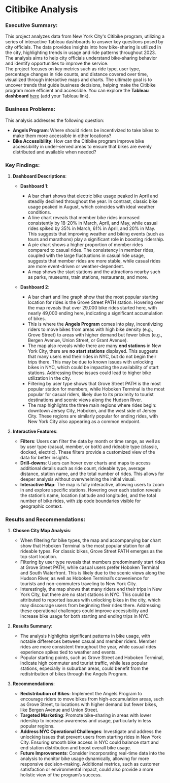# Citibike Analysis

### Executive Summary:
This project analyzes data from New York City's Citibike program, utilizing a series of interactive Tableau dashboards to answer key questions posed by city officials. The data provides insights into how bike-sharing is utilized in the city, highlighting trends in usage and ride patterns throughout 2023. The analysis aims to help city officials understand bike-sharing behavior and identify opportunities to improve the service.  
The project focuses on key metrics such as ride type, user type, percentage changes in ride counts, and distance covered over time, visualized through interactive maps and charts. The ultimate goal is to uncover trends that guide business decisions, helping make the Citibike program more efficient and accessible.
You can explore the **Tableau dashboard** [here](https://public.tableau.com/views/citibike_data_17288848956340/Story?:language=en-US&publish=yes&:sid=&:redirect=auth&:display_count=n&:origin=viz_share_link) (add your Tableau link).

### Business Problems:

This analysis addresses the following question:
- **Angels Program**: Where should riders be incentivized to take bikes to make them more accessible in other locations?
- **Bike Accessibility**: How can the Citibike program improve bike accessibility in under-served areas to ensure that bikes are evenly distributed and available when needed?

### Key Findings:

1. **Dashboard Descriptions**:
   - **Dashboard 1**:
     - A bar chart shows that electric bike usage peaked in April and steadily declined throughout the year. In contrast, classic bike usage peaked in August, which coincides with ideal weather conditions.
     - A line chart reveals that member bike rides increased consistently by 18-20% in March, April, and May, while casual rides spiked by 35% in March, 61% in April, and 20% in May. This suggests that improving weather and biking events (such as tours and marathons) play a significant role in boosting ridership.
     - A pie chart shows a higher proportion of member rides compared to casual rides. The consistency in member rides, coupled with the large fluctuations in casual ride usage, suggests that member rides are more stable, while casual rides are more event-driven or weather-dependent.
     - A map shows the start stations and the attractions nearby such as parks, museums, train stations, restaurants, and more.  

   - **Dashboard 2**:
     - A bar chart and line graph show that the most popular starting location for rides is the Grove Street PATH station. Hovering over the map reveals that over 29,000 bike rides started here, with nearly 49,000 ending here, indicating a significant accumulation of bikes.
     - This is where the **Angels Program** comes into play, incentivizing riders to move bikes from areas with high bike density (e.g., Grove Street) to areas with higher demand but fewer bikes (e.g., Bergen Avenue, Union Street, or Grant Avenue).
     - The map also reveals while there are many **end stations** in New York City, there are **no start stations** displayed. This suggests that many users end their rides in NYC, but do not begin their trips there. This may be due to known issues with unlocking bikes in NYC, which could be impacting the availability of start stations. Addressing these issues could lead to higher bike utilization in the city.
     - Filtering by user type shows that Grove Street PATH is the most popular station for members, while Hoboken Terminal is the most popular for casual riders, likely due to its proximity to tourist destinations and scenic views along the Hudson River.
     - The map highlights the three main regions where rides begin: downtown Jersey City, Hoboken, and the west side of Jersey City. These regions are similarly popular for ending rides, with New York City also appearing as a common endpoint.

2. **Interactive Features**:
   - **Filters**: Users can filter the data by month or time range, as well as by user type (casual, member, or both) and rideable type (classic, docked, electric). These filters provide a customized view of the data for better insights.
   - **Drill-downs**: Users can hover over charts and maps to access additional details such as ride count, rideable type, average distance, station name, and the total number of rides. This allows for deeper analysis without overwhelming the initial visual.
   - **Interactive Map**: The map is fully interactive, allowing users to zoom in and explore specific stations. Hovering over each station reveals the station’s name, location (latitude and longitude), and the total number of bike rides, with zip code boundaries visible for geographic context.

### Results and Recommendations:

1. **Chosen City Map Analysis**:
   - When filtering for bike types, the map and accompanying bar chart show that Hoboken Terminal is the most popular station for all rideable types. For classic bikes, Grove Street PATH emerges as the top start location.
   - Filtering by user type reveals that members predominantly start rides at Grove Street PATH, while casual users prefer Hoboken Terminal and South Waterfront. This is likely due to the scenic views along the Hudson River, as well as Hoboken Terminal’s convenience for tourists and non-commuters traveling to New York City.
   - Interestingly, the map shows that many riders end their trips in New York City, but there are no start stations in NYC. This could be attributed to reported issues with unlocking bikes in the city, which may discourage users from beginning their rides there. Addressing these operational challenges could improve accessibility and increase bike usage for both starting and ending trips in NYC.

2. **Results Summary**:
   - The analysis highlights significant patterns in bike usage, with notable differences between casual and member riders. Member rides are more consistent throughout the year, while casual rides experience spikes tied to weather and events.
   - Popular starting points, such as Grove Street and Hoboken Terminal, indicate high commuter and tourist traffic, while less popular stations, especially in suburban areas, could benefit from the redistribution of bikes through the Angels Program.

3. **Recommendations**:
   - **Redistribution of Bikes**: Implement the Angels Program to encourage riders to move bikes from high-accumulation areas, such as Grove Street, to locations with higher demand but fewer bikes, like Bergen Avenue and Union Street.
   - **Targeted Marketing**: Promote bike-sharing in areas with lower ridership to increase awareness and usage, particularly in less popular regions.
   - **Address NYC Operational Challenges**: Investigate and address the unlocking issues that prevent users from starting rides in New York City. Ensuring smooth bike access in NYC could balance start and end station distribution and boost overall bike usage.
   - **Future Improvements**: Consider incorporating real-time data into the analysis to monitor bike usage dynamically, allowing for more responsive decision-making. Additional metrics, such as customer satisfaction or environmental impact, could also provide a more holistic view of the program’s success.
